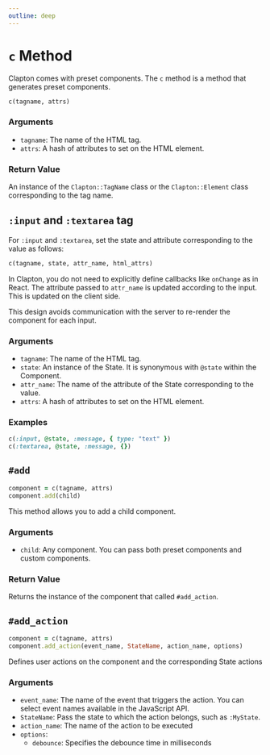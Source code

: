 ```yaml
---
outline: deep
---
```


# `c` Method

Clapton comes with preset components.
The `c` method is a method that generates preset components.

```ruby
c(tagname, attrs)
```

### Arguments

- `tagname`: The name of the HTML tag.
- `attrs`: A hash of attributes to set on the HTML element.


### Return Value

An instance of the `Clapton::TagName` class or the `Clapton::Element` class corresponding to the tag name.

## `:input` and `:textarea` tag

For `:input` and `:textarea`, set the state and attribute corresponding to the value as follows:

```ruby
c(tagname, state, attr_name, html_attrs)
```

In Clapton, you do not need to explicitly define callbacks like `onChange` as in React. The attribute passed to `attr_name` is updated according to the input. This is updated on the client side.

This design avoids communication with the server to re-render the component for each input.

### Arguments

- `tagname`: The name of the HTML tag.
- `state`: An instance of the State. It is synonymous with `@state` within the Component.
- `attr_name`: The name of the attribute of the State corresponding to the value.
- `attrs`: A hash of attributes to set on the HTML element.

### Examples

```ruby
c(:input, @state, :message, { type: "text" })
c(:textarea, @state, :message, {})
```

## `#add`

```ruby
component = c(tagname, attrs)
component.add(child)
```

This method allows you to add a child component.

### Arguments

- `child`: Any component. You can pass both preset components and custom components.

### Return Value

Returns the instance of the component that called `#add_action`.


## `#add_action`

```ruby
component = c(tagname, attrs)
component.add_action(event_name, StateName, action_name, options)
```

Defines user actions on the component and the corresponding State actions

### Arguments

- `event_name`: The name of the event that triggers the action. You can select event names available in the JavaScript API.
- `StateName`: Pass the state to which the action belongs, such as `:MyState`.
- `action_name`: The name of the action to be executed
- `options`:
  - `debounce`: Specifies the debounce time in milliseconds
